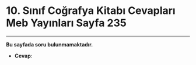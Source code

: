 # 10. Sınıf Coğrafya Kitabı Cevapları Meb Yayınları Sayfa 235

---

**Bu sayfada soru bulunmamaktadır.**

-   **Cevap**: